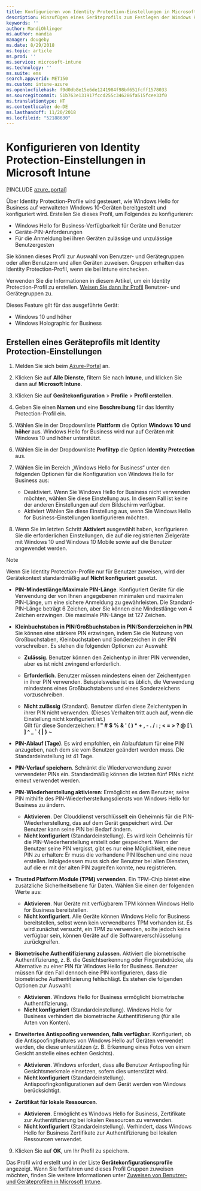 ```yaml
---
title: Konfigurieren von Identity Protection-Einstellungen in Microsoft Intune – Azure | Microsoft-Dokumentation
description: Hinzufügen eines Geräteprofils zum Festlegen der Windows Hello for Business-Einstellungen auf Windows 10-Geräten in Microsoft Intune
keywords: ''
author: MandiOhlinger
ms.author: mandia
manager: dougeby
ms.date: 8/29/2018
ms.topic: article
ms.prod: ''
ms.service: microsoft-intune
ms.technology: ''
ms.suite: ems
search.appverid: MET150
ms.custom: intune-azure
ms.openlocfilehash: f9d0db8e15e6de1241984f98bf651fcff1578033
ms.sourcegitcommit: 51b763e131917fccd255c346286fa515fcee33f0
ms.translationtype: HT
ms.contentlocale: de-DE
ms.lasthandoff: 11/20/2018
ms.locfileid: "52188630"
---
```

# <a name="configure-identity-protection-settings-in-microsoft-intune"></a>Konfigurieren von Identity Protection-Einstellungen in Microsoft Intune

[!INCLUDE [azure_portal](./includes/azure_portal.md)]

Über Identity Protection-Profile wird gesteuert, wie Windows Hello for Business auf verwalteten Windows 10-Geräten bereitgestellt und konfiguriert wird. Erstellen Sie dieses Profil, um Folgendes zu konfigurieren:  
* Windows Hello for Business-Verfügbarkeit für Geräte und Benutzer
* Geräte-PIN-Anforderungen
* Für die Anmeldung bei ihren Geräten zulässige und unzulässige Benutzergesten  

 Sie können dieses Profil zur Auswahl von Benutzer- und Gerätegruppen oder allen Benutzern und allen Geräten zuweisen. Gruppen erhalten das Identity Protection-Profil, wenn sie bei Intune einchecken.    

Verwenden Sie die Informationen in diesem Artikel, um ein Identity Protection-Profil zu erstellen. [Weisen Sie dann Ihr Profil](device-profile-assign.md) Benutzer- und Gerätegruppen zu.

Dieses Feature gilt für das ausgeführte Gerät:  
- Windows 10 und höher
- Windows Holographic for Business  

## <a name="create-a-device-profile-with-identity-protection-settings"></a>Erstellen eines Geräteprofils mit Identity Protection-Einstellungen

1. Melden Sie sich beim [Azure-Portal](https://portal.azure.com) an.
2. Klicken Sie auf **Alle Dienste**, filtern Sie nach **Intune**, und klicken Sie dann auf **Microsoft Intune**.
3. Klicken Sie auf **Gerätekonfiguration** > **Profile** > **Profil erstellen**.
4. Geben Sie einen **Namen** und eine **Beschreibung** für das Identity Protection-Profil ein.
5. Wählen Sie in der Dropdownliste **Plattform** die Option **Windows 10 und höher** aus. Windows Hello for Business wird nur auf Geräten mit Windows 10 und höher unterstützt.
6. Wählen Sie in der Dropdownliste **Profiltyp** die Option **Identity Protection** aus.
7. Wählen Sie im Bereich „Windows Hello for Business“ unter den folgenden Optionen für die Konfiguration von Windows Hello for Business aus:
    * Deaktiviert. Wenn Sie Windows Hello for Business nicht verwenden möchten, wählen Sie diese Einstellung aus. In diesem Fall ist keine der anderen Einstellungen auf dem Bildschirm verfügbar.
    * Aktiviert Wählen Sie diese Einstellung aus, wenn Sie Windows Hello for Business-Einstellungen konfigurieren möchten.  

8. Wenn Sie im letzten Schritt **Aktiviert** ausgewählt haben, konfigurieren Sie die erforderlichen Einstellungen, die auf die registrierten Zielgeräte mit Windows 10 und Windows 10 Mobile sowie auf die Benutzer angewendet werden.

> [!NOTE]
> Wenn Sie Identity Protection-Profile nur für Benutzer zuweisen, wird der Gerätekontext standardmäßig auf **Nicht konfiguriert** gesetzt.  

   - **PIN-Mindestlänge**/**Maximale PIN-Länge**. Konfiguriert Geräte für die Verwendung der von Ihnen angegebenen minimalen und maximalen PIN-Länge, um eine sichere Anmeldung zu gewährleisten. Die Standard-PIN-Länge beträgt 6 Zeichen, aber Sie können eine Mindestlänge von 4 Zeichen erzwingen. Die maximale PIN-Länge ist 127 Zeichen.  

   - **Kleinbuchstaben in PIN**/**Großbuchstaben in PIN**/**Sonderzeichen in PIN**. Sie können eine stärkere PIN erzwingen, indem Sie die Nutzung von Großbuchstaben, Kleinbuchstaben und Sonderzeichen in der PIN vorschreiben. Es stehen die folgenden Optionen zur Auswahl:

     - **Zulässig**. Benutzer können den Zeichentyp in ihrer PIN verwenden, aber es ist nicht zwingend erforderlich.

     - **Erforderlich**. Benutzer müssen mindestens einen der Zeichentypen in ihrer PIN verwenden. Beispielsweise ist es üblich, die Verwendung mindestens eines Großbuchstabens und eines Sonderzeichens vorzuschreiben.

     - **Nicht zulässig** (Standard). Benutzer dürfen diese Zeichentypen in ihrer PIN nicht verwenden. (Dieses Verhalten tritt auch auf, wenn die Einstellung nicht konfiguriert ist.)<br>Gilt für diese Sonderzeichen: **! " # $ % &amp; ' ( ) &#42; + , - . / : ; &lt; = &gt; ? @ [ \ ] ^ _ &#96; { &#124; } ~**

   - **PIN-Ablauf (Tage)**. Es wird empfohlen, ein Ablaufdatum für eine PIN anzugeben, nach dem sie vom Benutzer geändert werden muss. Die Standardeinstellung ist 41 Tage.

   - **PIN-Verlauf speichern**. Schränkt die Wiederverwendung zuvor verwendeter PINs ein. Standardmäßig können die letzten fünf PINs nicht erneut verwendet werden.  
   - **PIN-Wiederherstellung aktivieren**: Ermöglicht es dem Benutzer, seine PIN mithilfe des PIN-Wiederherstellungsdiensts von Windows Hello for Business zu ändern. 
       - **Aktivieren**. Der Clouddienst verschlüsselt ein Geheimnis für die PIN-Wiederherstellung, das auf dem Gerät gespeichert wird. Der Benutzer kann seine PIN bei Bedarf ändern.  
       - **Nicht konfiguriert** (Standardeinstellung). Es wird kein Geheimnis für die PIN-Wiederherstellung erstellt oder gespeichert. Wenn der Benutzer seine PIN vergisst, gibt es nur eine Möglichkeit, eine neue PIN zu erhalten: Er muss die vorhandene PIN löschen und eine neue erstellen. Infolgedessen muss sich der Benutzer bei allen Diensten, auf die er mit der alten PIN zugreifen konnte, neu registrieren.  
   
   - **Trusted Platform Module (TPM) verwenden**. Ein TPM-Chip bietet eine zusätzliche Sicherheitsebene für Daten. Wählen Sie einen der folgenden Werte aus:  
     - **Aktivieren**. Nur Geräte mit verfügbarem TPM können Windows Hello for Business bereitstellen.
     - **Nicht konfiguriert**. Alle Geräte können Windows Hello for Business bereitstellen, selbst wenn kein verwendbares TPM vorhanden ist. Es wird zunächst versucht, ein TPM zu verwenden, sollte jedoch keins verfügbar sein, können Geräte auf die Softwareverschlüsselung zurückgreifen.  

   - **Biometrische Authentifizierung zulassen**. Aktiviert die biometrische Authentifizierung, z. B. die Gesichtserkennung oder Fingerabdrücke, als Alternative zu einer PIN für Windows Hello for Business. Benutzer müssen für den Fall dennoch eine PIN konfigurieren, dass die biometrische Authentifizierung fehlschlägt. Es stehen die folgenden Optionen zur Auswahl:

     - **Aktivieren**. Windows Hello for Business ermöglicht biometrische Authentifizierung.
     - **Nicht konfiguriert** (Standardeinstellung). Windows Hello for Business verhindert die biometrische Authentifizierung (für alle Arten von Konten).

   - **Erweitertes Antispoofing verwenden, falls verfügbar**. Konfiguriert, ob die Antispoofingfeatures von Windows Hello auf Geräten verwendet werden, die diese unterstützen (z. B. Erkennung eines Fotos von einem Gesicht anstelle eines echten Gesichts).
       - **Aktivieren**. Windows erfordert, dass alle Benutzer Antispoofing für Gesichtsmerkmale einsetzen, sofern dies unterstützt wird.  
       - **Nicht konfiguriert** (Standardeinstellung). Antispoofingkonfigurationen auf dem Gerät werden von Windows berücksichtigt.

   - **Zertifikat für lokale Ressourcen**. 
       - **Aktivieren**. Ermöglicht es Windows Hello for Business, Zertifikate zur Authentifizierung bei lokalen Ressourcen zu verwenden.
       - **Nicht konfiguriert** (Standardeinstellung). Verhindert, dass Windows Hello for Business Zertifikate zur Authentifizierung bei lokalen Ressourcen verwendet.  
9. Klicken Sie auf **OK**, um Ihr Profil zu speichern.  

Das Profil wird erstellt und in der Liste **Gerätekonfigurationsprofile** angezeigt. Wenn Sie fortfahren und dieses Profil Gruppen zuweisen möchten, finden Sie weitere Informationen unter [Zuweisen von Benutzer- und Geräteprofilen in Microsoft Intune](device-profile-assign.md).  

<!--  Removing image as part of design review; retaining source until we known the disposition.

## Example of device restriction settings

In this high-level example, you'll create a device restriction policy that blocks the use of the built-in camera app on Android devices.

![How to disable the camera on Android devices](./media/disable-android-camera.png)

-->
